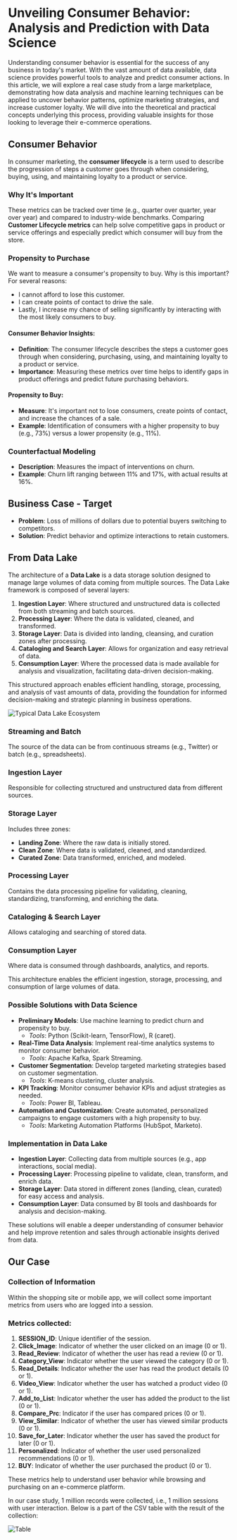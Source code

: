 # Unveiling Consumer Behavior: Analysis and Prediction with Data Science

Understanding consumer behavior is essential for the success of any business in today's market. With the vast amount of data available, data science provides powerful tools to analyze and predict consumer actions. In this article, we will explore a real case study from a large marketplace, demonstrating how data analysis and machine learning techniques can be applied to uncover behavior patterns, optimize marketing strategies, and increase customer loyalty. We will dive into the theoretical and practical concepts underlying this process, providing valuable insights for those looking to leverage their e-commerce operations.

## Consumer Behavior

In consumer marketing, the **consumer lifecycle** is a term used to describe the progression of steps a customer goes through when considering, buying, using, and maintaining loyalty to a product or service.

### Why It's Important

These metrics can be tracked over time (e.g., quarter over quarter, year over year) and compared to industry-wide benchmarks. Comparing **Customer Lifecycle metrics** can help solve competitive gaps in product or service offerings and especially predict which consumer will buy from the store.

### Propensity to Purchase

We want to measure a consumer's propensity to buy. Why is this important? For several reasons:
- I cannot afford to lose this customer.
- I can create points of contact to drive the sale.
- Lastly, I increase my chance of selling significantly by interacting with the most likely consumers to buy.

#### Consumer Behavior Insights:
- **Definition**: The consumer lifecycle describes the steps a customer goes through when considering, purchasing, using, and maintaining loyalty to a product or service.
- **Importance**: Measuring these metrics over time helps to identify gaps in product offerings and predict future purchasing behaviors.

#### Propensity to Buy:
- **Measure**: It's important not to lose consumers, create points of contact, and increase the chances of a sale.
- **Example**: Identification of consumers with a higher propensity to buy (e.g., 73%) versus a lower propensity (e.g., 11%).

### Counterfactual Modeling
- **Description**: Measures the impact of interventions on churn.
- **Example**: Churn lift ranging between 11% and 17%, with actual results at 16%.

## Business Case - Target
- **Problem**: Loss of millions of dollars due to potential buyers switching to competitors.
- **Solution**: Predict behavior and optimize interactions to retain customers.

## From Data Lake

The architecture of a **Data Lake** is a data storage solution designed to manage large volumes of data coming from multiple sources. The Data Lake framework is composed of several layers:
1. **Ingestion Layer**: Where structured and unstructured data is collected from both streaming and batch sources.
2. **Processing Layer**: Where the data is validated, cleaned, and transformed.
3. **Storage Layer**: Data is divided into landing, cleansing, and curation zones after processing.
4. **Cataloging and Search Layer**: Allows for organization and easy retrieval of data.
5. **Consumption Layer**: Where the processed data is made available for analysis and visualization, facilitating data-driven decision-making.

This structured approach enables efficient handling, storage, processing, and analysis of vast amounts of data, providing the foundation for informed decision-making and strategic planning in business operations.

![Typical Data Lake Ecosystem](https://github.com/user-attachments/assets/8e85e5b5-86ca-43f4-80af-f4436da374bc)

### Streaming and Batch
The source of the data can be from continuous streams (e.g., Twitter) or batch (e.g., spreadsheets).

### Ingestion Layer
Responsible for collecting structured and unstructured data from different sources.

### Storage Layer
Includes three zones:
- **Landing Zone**: Where the raw data is initially stored.
- **Clean Zone**: Where data is validated, cleaned, and standardized.
- **Curated Zone**: Data transformed, enriched, and modeled.

### Processing Layer
Contains the data processing pipeline for validating, cleaning, standardizing, transforming, and enriching the data.

### Cataloging & Search Layer
Allows cataloging and searching of stored data.

### Consumption Layer
Where data is consumed through dashboards, analytics, and reports.

This architecture enables the efficient ingestion, storage, processing, and consumption of large volumes of data.

### Possible Solutions with Data Science
- **Preliminary Models**: Use machine learning to predict churn and propensity to buy.
  - *Tools*: Python (Scikit-learn, TensorFlow), R (caret).
- **Real-Time Data Analysis**: Implement real-time analytics systems to monitor consumer behavior.
  - *Tools*: Apache Kafka, Spark Streaming.
- **Customer Segmentation**: Develop targeted marketing strategies based on customer segmentation.
  - *Tools*: K-means clustering, cluster analysis.
- **KPI Tracking**: Monitor consumer behavior KPIs and adjust strategies as needed.
  - *Tools*: Power BI, Tableau.
- **Automation and Customization**: Create automated, personalized campaigns to engage customers with a high propensity to buy.
  - *Tools*: Marketing Automation Platforms (HubSpot, Marketo).

### Implementation in Data Lake
- **Ingestion Layer**: Collecting data from multiple sources (e.g., app interactions, social media).
- **Processing Layer**: Processing pipeline to validate, clean, transform, and enrich data.
- **Storage Layer**: Data stored in different zones (landing, clean, curated) for easy access and analysis.
- **Consumption Layer**: Data consumed by BI tools and dashboards for analysis and decision-making.

These solutions will enable a deeper understanding of consumer behavior and help improve retention and sales through actionable insights derived from data.

## Our Case
### Collection of Information
Within the shopping site or mobile app, we will collect some important metrics from users who are logged into a session.

### Metrics collected:
1. **SESSION_ID**: Unique identifier of the session.
2. **Click_Image**: Indicator of whether the user clicked on an image (0 or 1).
3. **Read_Review**: Indicator of whether the user has read a review (0 or 1).
4. **Category_View**: Indicator whether the user viewed the category (0 or 1).
5. **Read_Details**: Indicator whether the user has read the product details (0 or 1).
6. **Video_View**: Indicator whether the user has watched a product video (0 or 1).
7. **Add_to_List**: Indicator whether the user has added the product to the list (0 or 1).
8. **Compare_Prc**: Indicator if the user has compared prices (0 or 1).
9. **View_Similar**: Indicator of whether the user has viewed similar products (0 or 1).
10. **Save_for_Later**: Indicator whether the user has saved the product for later (0 or 1).
11. **Personalized**: Indicator of whether the user used personalized recommendations (0 or 1).
12. **BUY**: Indicator of whether the user purchased the product (0 or 1).

These metrics help to understand user behavior while browsing and purchasing on an e-commerce platform.

In our case study, 1 million records were collected, i.e., 1 million sessions with user interaction. Below is a part of the CSV table with the result of the collection:

![Table](https://github.com/user-attachments/assets/fd4ee7f2-8476-4ca3-aaf4-72556f458593)


